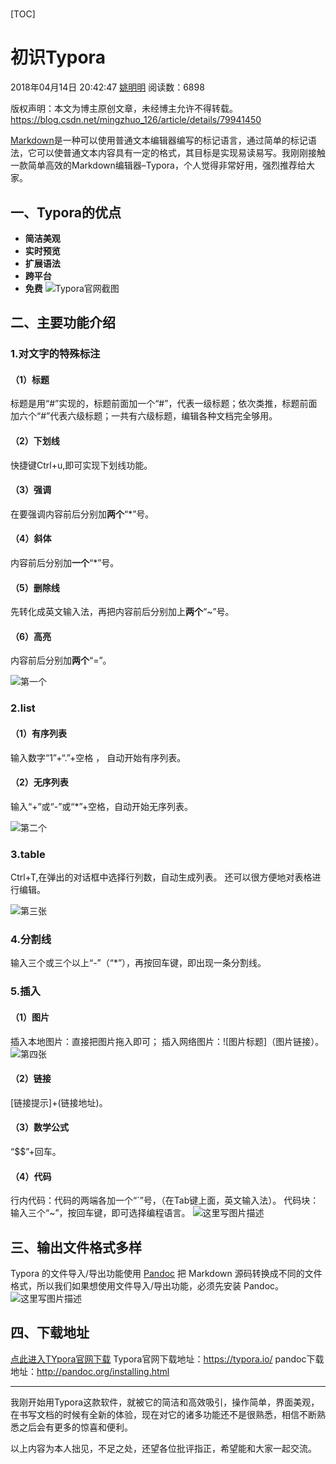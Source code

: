 #  

[TOC]



# 初识Typora

2018年04月14日 20:42:47 [姚明明](https://me.csdn.net/mingzhuo_126) 阅读数：6898



 版权声明：本文为博主原创文章，未经博主允许不得转载。	https://blog.csdn.net/mingzhuo_126/article/details/79941450

[Markdown](https://www.baidu.com/s?wd=Markdown&tn=24004469_oem_dg&rsv_dl=gh_pl_sl_csd)是一种可以使用普通文本编辑器编写的标记语言，通过简单的标记语法，它可以使普通文本内容具有一定的格式，其目标是实现易读易写。我刚刚接触一款简单高效的Markdown编辑器–Typora，个人觉得非常好用，强烈推荐给大家。

## 一、Typora的优点

- **简洁美观**
- **实时预览**
- **扩展语法**
- **跨平台**
- **免费** 
  ![Typora官网截图](https://img-blog.csdn.net/20180414155302241?watermark/2/text/aHR0cDovL2Jsb2cuY3Nkbi5uZXQvbWluZ3podW9fMTI2/font/5a6L5L2T/fontsize/400/fill/I0JBQkFCMA==/dissolve/70/gravity/SouthEast)

## 二、主要功能介绍

### 1.对文字的特殊标注

#### （1）标题

标题是用“#”实现的，标题前面加一个“#”，代表一级标题；依次类推，标题前面加六个“#”代表六级标题；一共有六级标题，编辑各种文档完全够用。

#### （2）下划线

快捷键Ctrl+u,即可实现下划线功能。

#### （3）强调

在要强调内容前后分别加**两个**“*”号。

#### （4）斜体

内容前后分别加**一个**“*”号。

#### （5）删除线

先转化成英文输入法，再把内容前后分别加上**两个**“~”号。

#### （6）高亮

内容前后分别加**两个**“=”。

![第一个](https://img-blog.csdn.net/2018041422425262?watermark/2/text/aHR0cHM6Ly9ibG9nLmNzZG4ubmV0L21pbmd6aHVvXzEyNg==/font/5a6L5L2T/fontsize/400/fill/I0JBQkFCMA==/dissolve/70)

### 2.list

#### （1）有序列表

输入数字“1”+“.”+空格 ， 自动开始有序列表。

#### （2）无序列表

输入“+”或“-”或“*”+空格，自动开始无序列表。

![第二个](https://img-blog.csdn.net/20180414230016963?watermark/2/text/aHR0cHM6Ly9ibG9nLmNzZG4ubmV0L21pbmd6aHVvXzEyNg==/font/5a6L5L2T/fontsize/400/fill/I0JBQkFCMA==/dissolve/70)

### 3.table

Ctrl+T,在弹出的对话框中选择行列数，自动生成列表。 
还可以很方便地对表格进行编辑。

![第三张](https://img-blog.csdn.net/20180414230839559?watermark/2/text/aHR0cHM6Ly9ibG9nLmNzZG4ubmV0L21pbmd6aHVvXzEyNg==/font/5a6L5L2T/fontsize/400/fill/I0JBQkFCMA==/dissolve/70)

### 4.分割线

输入三个或三个以上“-”（“*”），再按回车键，即出现一条分割线。

### 5.插入

#### （1）图片

插入本地图片：直接把图片拖入即可； 
插入网络图片：![图片标题]（图片链接）。 
![第四张](https://img-blog.csdn.net/20180414232539825?watermark/2/text/aHR0cHM6Ly9ibG9nLmNzZG4ubmV0L21pbmd6aHVvXzEyNg==/font/5a6L5L2T/fontsize/400/fill/I0JBQkFCMA==/dissolve/70)

#### （2）链接

[链接提示]+(链接地址)。

#### （3）数学公式

“$$”+回车。

#### （4）代码

行内代码：代码的两端各加一个“`”号，（在Tab键上面，英文输入法）。 
代码块：输入三个“~”，按回车键，即可选择编程语言。 
![这里写图片描述](https://img-blog.csdn.net/20180414234044463?watermark/2/text/aHR0cHM6Ly9ibG9nLmNzZG4ubmV0L21pbmd6aHVvXzEyNg==/font/5a6L5L2T/fontsize/400/fill/I0JBQkFCMA==/dissolve/70)

## 三、输出文件格式多样

Typora 的文件导入/导出功能使用 [Pandoc](https://www.baidu.com/s?wd=Pandoc&tn=24004469_oem_dg&rsv_dl=gh_pl_sl_csd) 把 Markdown 源码转换成不同的文件格式，所以我们如果想使用文件导入/导出功能，必须先安装 Pandoc。 
![这里写图片描述](https://img-blog.csdn.net/20180414202538135?watermark/2/text/aHR0cDovL2Jsb2cuY3Nkbi5uZXQvbWluZ3podW9fMTI2/font/5a6L5L2T/fontsize/400/fill/I0JBQkFCMA==/dissolve/70/gravity/SouthEast)

## 四、下载地址

[点此进入TYpora官网下载](https://typora.io/) 
Typora官网下载地址：<https://typora.io/> 
pandoc下载地址：<http://pandoc.org/installing.html>

------

我刚开始用Typora这款软件，就被它的简洁和高效吸引，操作简单，界面美观，在书写文档的时候有全新的体验，现在对它的诸多功能还不是很熟悉，相信不断熟悉之后会有更多的惊喜和便利。

以上内容为本人拙见，不足之处，还望各位批评指正，希望能和大家一起交流。